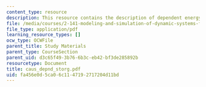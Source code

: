 ```yaml
---
content_type: resource
description: This resource contains the description of dependent energy storage elements.
file: /media/courses/2-141-modeling-and-simulation-of-dynamic-systems-fall-2006/fa456e0d5ca06c1147192717204d11bd_caus_depnd_storg.pdf
file_type: application/pdf
learning_resource_types: []
ocw_type: OCWFile
parent_title: Study Materials
parent_type: CourseSection
parent_uid: d3c65f49-3b76-6b3c-eb42-bf3de285892b
resourcetype: Document
title: caus_depnd_storg.pdf
uid: fa456e0d-5ca0-6c11-4719-2717204d11bd
---
```

